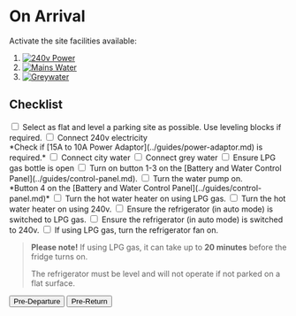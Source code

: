 ﻿<link href="../styles/custom.css" rel="stylesheet" />
<script src="https://code.jquery.com/jquery-3.6.0.min.js"></script>
<script>
    $(function(){
        $('.checklistToggler').each(function(i, el){
            var toggler = $(el);
            var togglerTarget = toggler.data('target');
            // initialise
            updateToggleState(toggler, false);  
            stripeChecklistItems();
            // click handler
            toggler.on('click', function(e){
                var isActive = !toggler.data('isActive');
                updateToggleState(toggler, isActive);  
                stripeChecklistItems();
                e.preventDefault();
            })
        });
        function updateToggleState(toggler, isActive) {
            toggler.data('isActive', isActive);
            var togglerTarget = toggler.data('target');
            if (isActive) {
                $('label.'+togglerTarget+'-Y').show();
                $('label.'+togglerTarget+'-N').hide();
                toggler.addClass('active');
            }
            else {
                $('label.'+togglerTarget+'-N').show();
                $('label.'+togglerTarget+'-Y').hide();
                toggler.removeClass('active');
            }
        }
        function stripeChecklistItems() {
            $('.checklistContainer label').removeClass('alt');
            $('.checklistContainer label:visible:odd').addClass('alt');
        }
    });
</script>

# On Arrival

Activate the site facilities available:

<ol class="togglelist">
    <li>
        <a href="#" title="Toggle 240v power" class="checklistToggler" data-target="power"><img src="x.png" alt="240v Power" /></a>
    </li>
    <li>
        <a href="#" title="Toggle mains water" class="checklistToggler" data-target="water"><img src="x.png" alt="Mains Water" /></a>
    </li>
    <li>
        <a href="#" title="Toggle greywater" class="checklistToggler" data-target="greywater"><img src="x.png" alt="Greywater" /></a>
    </li>
</ol>

## Checklist

<div class="checklistContainer">
<label><input type="checkbox" /> Select as flat and level a parking site as possible. Use leveling blocks if
required.</label>
<label class="power-Y"><input type="checkbox" /> Connect 240v electricity <br />
*Check if [15A to 10A Power Adaptor](../guides/power-adaptor.md) is required.*</label>
<label class="water-Y"><input type="checkbox" /> Connect city water </label>
<label class="greywater-Y"><input type="checkbox" /> Connect grey water </label>
<label><input type="checkbox" /> Ensure LPG gas bottle is open</label>
<label><input type="checkbox" /> Turn on button 1-3 on the [Battery and Water Control Panel](../guides/control-panel.md).</label>
<label class="water-N"><input type="checkbox" /> Turn the water pump on.<br/>
*Button 4 on the [Battery and Water Control Panel](../guides/control-panel.md)*
</label>
<label class="power-N"><input type="checkbox" /> Turn the hot water heater on using LPG gas.</label>
<label class="power-Y"><input type="checkbox" /> Turn the hot water heater on using 240v.</label>
<label class="power-N"><input type="checkbox" /> Ensure the refrigerator (in auto mode) is switched to LPG gas.</label>
<label class="power-Y"><input type="checkbox" /> Ensure the refrigerator (in auto mode) is switched to 240v.</label>
<label><input type="checkbox" /> If using LPG gas, turn the refrigerator fan on.</label>
</div>

> **Please note!** If using LPG gas, it can take up to **20 minutes** before the fridge turns on. 
>
> The refrigerator must be level and will not operate if not parked on a flat surface.


<a href="pre-departure.html"><button class="nav-button"><i class="arrow arrow-left"></i> Pre-Departure</button></a>
<a href="pre-return.html" class="right"><button class="nav-button">Pre-Return <i class="arrow arrow-right"></i></button></a>